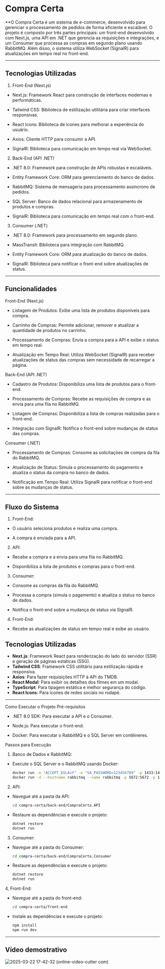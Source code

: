 # Compra Certa

**O Compra Certa é um sistema de e-commerce, desenvolvido para gerenciar o processamento de pedidos de forma eficiente e escalável. O projeto é composto por três partes principais: um front-end desenvolvido com Next.js, uma API em .NET que gerencia as requisições e integrações, e um Consumer que processa as compras em segundo plano usando RabbitMQ. Além disso, o sistema utiliza WebSocket (SignalR) para atualizações em tempo real no front-end.

---

## Tecnologias Utilizadas

1. Front-End (Next.js)
 - Next.js: Framework React para construção de interfaces modernas e performáticas.

 - Tailwind CSS: Biblioteca de estilização utilitária para criar interfaces responsivas.

 - React Icons: Biblioteca de ícones para melhorar a experiência do usuário.

 - Axios: Cliente HTTP para consumir a API.

 - SignalR: Biblioteca para comunicação em tempo real via WebSocket.

2. Back-End (API .NET)
 - .NET 8.0: Framework para construção de APIs robustas e escaláveis.

 - Entity Framework Core: ORM para gerenciamento do banco de dados.

 - RabbitMQ: Sistema de mensageria para processamento assíncrono de pedidos.

 - SQL Server: Banco de dados relacional para armazenamento de produtos e compras.

 - SignalR: Biblioteca para comunicação em tempo real com o front-end.

3. Consumer (.NET)
 - .NET 8.0: Framework para processamento em segundo plano.

 - MassTransit: Biblioteca para integração com RabbitMQ.

 - Entity Framework Core: ORM para atualização do banco de dados.

 - SignalR: Biblioteca para notificar o front-end sobre atualizações de status.

---

## Funcionalidades
Front-End (Next.js)
 - Listagem de Produtos: Exibe uma lista de produtos disponíveis para compra.

 - Carrinho de Compras: Permite adicionar, remover e atualizar a quantidade de produtos no carrinho.

 - Processamento de Compras: Envia a compra para a API e exibe o status em tempo real.

 - Atualização em Tempo Real: Utiliza WebSocket (SignalR) para receber atualizações de status das compras sem necessidade de recarregar a página.

Back-End (API .NET)
 - Cadastro de Produtos: Disponibiliza uma lista de produtos para o front-end.

 - Processamento de Compras: Recebe as requisições de compra e as envia para uma fila no RabbitMQ.

 - Listagem de Compras: Disponibiliza a lista de compras realizadas para o front-end.

 - Integração com SignalR: Notifica o front-end sobre mudanças de status das compras.

Consumer (.NET)
 - Processamento de Compras: Consome as solicitações de compra da fila do RabbitMQ.

 - Atualização de Status: Simula o processamento do pagamento e atualiza o status da compra no banco de dados.

 - Notificação em Tempo Real: Utiliza SignalR para notificar o front-end sobre as mudanças de status.

---

## Fluxo do Sistema
1. Front-End:

 - O usuário seleciona produtos e realiza uma compra.

 - A compra é enviada para a API.

2. API:

 - Recebe a compra e a envia para uma fila no RabbitMQ.

 - Disponibiliza a lista de produtos e compras para o front-end.

3. Consumer:

 - Consome as compras da fila do RabbitMQ.

 - Processa a compra (simula o pagamento) e atualiza o status no banco de dados.

 - Notifica o front-end sobre a mudança de status via SignalR.

4. Front-End:

 - Recebe as atualizações de status em tempo real e exibe ao usuário.

## Tecnologias Utilizadas

- **Next.js**: Framework React para renderização do lado do servidor (SSR) e geração de páginas estáticas (SSG).
- **Tailwind CSS**: Framework CSS utilitário para estilização rápida e responsiva.
- **Axios**: Para fazer requisições HTTP à API do TMDB.
- **React Modal**: Para exibir os detalhes dos filmes em um modal.
- **TypeScript**: Para tipagem estática e melhor segurança do código.
- **React Icons**: Para ícones de redes sociais no rodapé.

---

Como Executar o Projeto
Pré-requisitos
 - .NET 8.0 SDK: Para executar a API e o Consumer.

 - Node.js: Para executar o front-end.

 - Docker: Para executar o RabbitMQ e o SQL Server em contêineres.

Passos para Execução
1. Banco de Dados e RabbitMQ:

 - Execute o SQL Server e o RabbitMQ usando Docker:
   ```bash
   docker run -e "ACCEPT_EULA=Y" -e "SA_PASSWORD=123456789" -p 1433:1433 --name sqlserver -d mcr.microsoft.com/mssql/server:2022-latest
   docker run -d --hostname rabbitmq --name rabbitmq -p 5672:5672 -p 15672:15672 rabbitmq:management

2. API:
 - Navegue até a pasta da API:
   ```bash
   cd compra-certa/back-end/CompraCerta.API
 - Restaure as dependências e execute o projeto:
   ```bash
   dotnet restore
   dotnet run

3. Consumer:
 - Navegue até a pasta do Consumer:
   ```bash
   cd compra-certa/back-end/CompraCerta.Consumer
 - Restaure as dependências e execute o projeto:
   ```bash
   dotnet restore
   dotnet run

4, Front-End:
 - Navegue até a pasta do front-end:
   ```bash
   cd compra-certa/front-end
 - Instale as dependências e execute o projeto:
   ```bash
   npm install
   npm run dev

---

## Vídeo demostrativo

![2025-03-22 17-42-32 (online-video-cutter com)](https://github.com/user-attachments/assets/fa280d59-db05-45b7-8009-b0abc70fd529)

